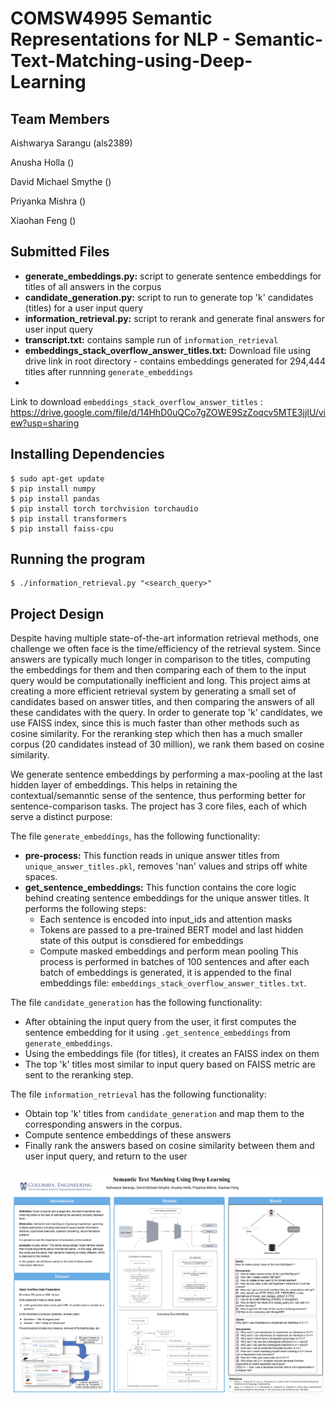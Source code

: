# COMSW4995 Semantic Representations for NLP - Semantic-Text-Matching-using-Deep-Learning

## Team Members
Aishwarya Sarangu (als2389)

Anusha Holla ()

David Michael Smythe ()

Priyanka Mishra ()

Xiaohan Feng ()

## Submitted Files
* **generate_embeddings.py:** script to generate sentence embeddings for titles of all answers in the corpus
* **candidate_generation.py:** script to run to generate top 'k' candidates (titles) for a user input query
* **information_retrieval.py:** script to rerank and generate final answers for user input query
* **transcript.txt:** contains sample run of ```information_retrieval```
* **embeddings_stack_overflow_answer_titles.txt:** Download file using drive link in root directory - contains embeddings generated for 294,444 titles after runnning ```generate_embeddings```
* 
 Link to download ```embeddings_stack_overflow_answer_titles``` : https://drive.google.com/file/d/14HhD0uQCo7gZOWE9SzZoqcv5MTE3jjIU/view?usp=sharing
 
 
## Installing Dependencies

```
$ sudo apt-get update
$ pip install numpy
$ pip install pandas
$ pip install torch torchvision torchaudio
$ pip install transformers
$ pip install faiss-cpu
```

## Running the program

```
$ ./information_retrieval.py "<search_query>"
```

## Project Design
  Despite having multiple state-of-the-art information retrieval methods, one challenge we often face is the time/efficiency of the retrieval system. Since answers are typically much longer in comparison to the titles, computing the embeddings for them and then comparing each of them to the input query would be computationally inefficient and long. This project aims at creating a more efficient retrieval system by generating a small set of candidates based on answer titles, and then comparing the answers of all these candidates with the query. In order to generate top 'k' candidates, we use FAISS index, since this is much faster than other methods such as cosine similarity. For the reranking step which then has a much smaller corpus (20 candidates instead of 30 million), we rank them based on cosine similarity. 
  
We generate sentence embeddings by performing a max-pooling at the last hidden layer of embeddings. This helps in retaining the contextual/semanntic sense of the sentence, thus performing better for sentence-comparison tasks. The project has 3 core files, each of which serve a distinct purpose:
  
  The file ```generate_embeddings```, has the following functionality:
 * **pre-process:** This function reads in unique answer titles from ```unique_answer_titles.pkl```, removes 'nan' values and strips off white spaces.
 * **get_sentence_embeddings:** This function contains the core logic behind creating sentence embeddings for the unique answer titles. It performs the following steps:
    * Each sentence is encoded into input_ids and attention masks
    * Tokens are passed to a pre-trained BERT model and last hidden state of this output is consdiered for embeddings
    * Compute masked embeddings and perform mean pooling
This process is performed in batches of 100 sentences and after each batch of embeddings is generated, it is appended to the final embeddings file: ```embeddings_stack_overflow_answer_titles.txt```.


The file ```candidate_generation``` has the following functionality:
* After obtaining the input query from the user, it first computes the sentence embedding for it using ```.get_sentence_embeddings``` from ```generate_embeddings```.
* Using the embeddings file (for titles), it creates an FAISS index on them
* The top 'k' titles most similar to input query based on FAISS metric are sent to the reranking step.


The file ```information_retrieval``` has the following functionality:
* Obtain top 'k' titles from ```candidate_generation``` and map them to the corresponding answers in the corpus.
* Compute sentence embeddings of these answers
* Finally rank the answers based on cosine similarity between them and user input query, and return to the user

<img src="/Assets/Poster.jpg" alt="Alt text" title="Flow diagram">
